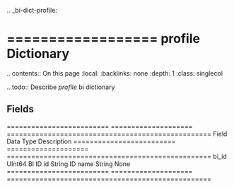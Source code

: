 .. _bi-dict-profile:

==================
profile Dictionary
==================

.. contents:: On this page
    :local:
    :backlinks: none
    :depth: 1
    :class: singlecol

.. todo::
    Describe *profile* bi dictionary

Fields
------

========================= ==================== ==================================================
Field                     Data Type            Description
========================= ==================== ==================================================
bi_id                     UInt64               BI ID
id                        String               ID
name                      String               None
========================= ==================== ==================================================
